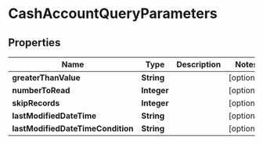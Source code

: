 
# CashAccountQueryParameters

## Properties
Name | Type | Description | Notes
------------ | ------------- | ------------- | -------------
**greaterThanValue** | **String** |  |  [optional]
**numberToRead** | **Integer** |  |  [optional]
**skipRecords** | **Integer** |  |  [optional]
**lastModifiedDateTime** | **String** |  |  [optional]
**lastModifiedDateTimeCondition** | **String** |  |  [optional]



